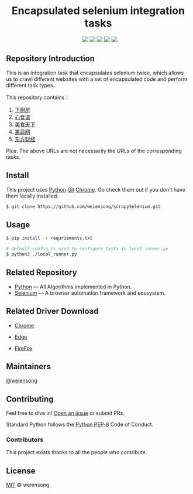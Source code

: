 <h1 align="center">Encapsulated selenium integration tasks</h1>

<p align="center">
  <img src="https://img.shields.io/badge/python_-%3E%3D3.8-green" alt=""> 
  <img src="https://img.shields.io/badge/license_-MIT-green" alt=""> 
  <a href="https://www.python.org/" ><img src="https://img.shields.io/badge/-Python-brown?style=plastic&logo=python"/></a> 
  <a href="https://www.selenium.dev/"><img src="https://img.shields.io/badge/-Selenium-brown?style=plastic&logo=selenium"/></a> 
  <a href="https://git-scm.com/"><img src="https://img.shields.io/badge/Git-brown?style=plastic&logo=git"/></a> 
  <a href="https://www.jetbrains.com/pycharm/"><img src="https://img.shields.io/badge/-Pycharm-brown?style=plastic&logo=pycharm"/></a> 
  <a href="https://www.mysql.com/"><img src="https://img.shields.io/badge/-MySQL-brown?style=plastic&logo=mysql"/></a> 
</p>

## Repository Introduction

This is an integration task that encapsulates selenium twice, which allows us to crawl different websites with a set of encapsulated code and perform different task types.

This repository contains：

1. [下厨房](https://www.xiachufang.com/) 
2. [心食谱](https://www.xinshipu.com/) 
3. [美食天下](https://www.meishichina.com/) 
4. [果蔬网](http://www.zggswmh.com/) 
5. [东方财经](https://www.eastmoney.com/) 

Plus: The above URLs are not necessarily the URLs of the corresponding tasks.

## Install

This project uses [Python](https://www.python.org/) [Git](https://git-scm.com/) [Chrome](https://www.google.com/chrome/). Go check them out if you don't have them locally installed.

```sh
$ git clone https://github.com/weiensong/scrapySelenium.git
```

## Usage

```sh
$ pip install -r requriements.txt

# default_config is used to configure tasks in local_runner.py
$ python3 ./local_runner.py
```

## Related Repository

- [Python](https://github.com/TheAlgorithms/Python) — All Algorithms implemented in Python.
- [Selenium](https://github.com/SeleniumHQ/selenium) — A browser automation framework and ecosystem.

## Related Driver Download

- [Chrome](https://chromedriver.chromium.org/downloads)

- [Edge](https://developer.microsoft.com/microsoft-edge/tools/webdriver/)

- [FireFox](https://github.com/mozilla/geckodriver/releases)

## Maintainers

[@weiensong](https://github.com/weiensong)



## Contributing

Feel free to dive in! [Open an issue](https://github.com/weiensong/scrapySelenium/issues) or submit PRs.

Standard Python follows the [Python PEP-8](https://peps.python.org/pep-0008/) Code of Conduct.



### Contributors

This project exists thanks to all the people who contribute.



## License

[MIT](LICENSE) © weiensong

